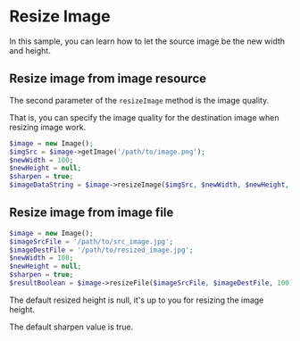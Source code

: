 # Resize Image

In this sample, you can learn how to let the source image be the new width and height.

## Resize image from image resource

The second parameter of the ```resizeImage``` method is the image quality.

That is, you can specify the image quality for the destination image when resizing image work.

```php
$image = new Image();
$imgSrc = $image->getImage('/path/to/image.png');
$newWidth = 100;
$newHeight = null;
$sharpen = true;
$imageDataString = $image->resizeImage($imgSrc, $newWidth, $newHeight, $sharpen);
```

## Resize image from image file

```php
$image = new Image();
$imageSrcFile = '/path/to/src_image.jpg';
$imageDestFile = '/path/to/resized_image.jpg';
$newWidth = 100;
$newHeight = null;
$sharpen = true;
$resultBoolean = $image->resizeFile($imageSrcFile, $imageDestFile, 100);
```

The default resized height is null, it's up to you for resizing the image height.

The default sharpen value is true.
